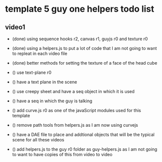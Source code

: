 # template 5 guy one helpers todo list

## video1
* (done) using sequence hooks r2, canvas r1, guyjs r0 and texture r0 
* (done) using a helpers.js to put a lot of code that I am not going to want to repleat in each video file
* (done) better methods for setting the texture of a face of the head cube

* () use text-plane r0
* () have a text plane in the scene

* () use creepy sheet and have a seq object in which it is used
* () have a seq in which the guy is talking

* () add curve.js r0 as one of the javaScript modules used for this template
* () remove path tools from helpers.js as I am now using curvejs

* () have a DAE file to place and addtional objects that will be the typical scene for all these videos

<!-- only do this when helpers.js iss solid -->
* () add helpers.js to the guy r0 folder as guy-helpers.js as I am not going to want to have copies of this from video to video
